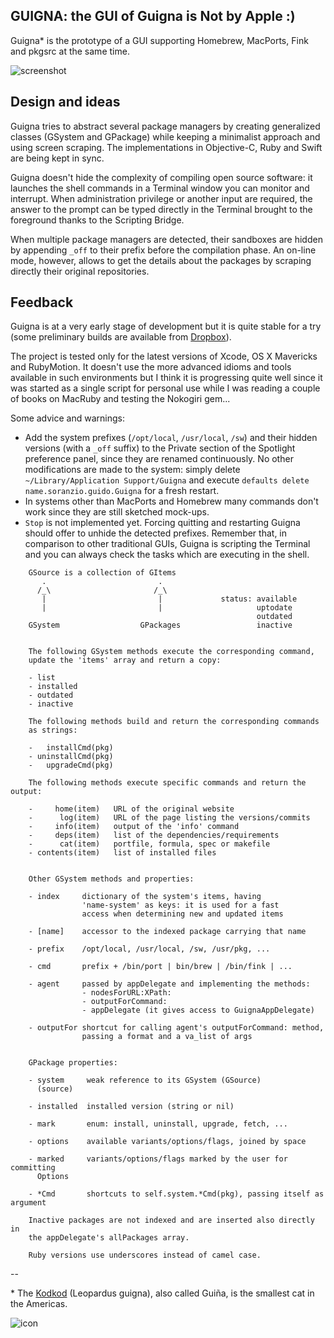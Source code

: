 
## GUIGNA: the GUI of Guigna is Not by Apple  :)

Guigna* is the prototype of a GUI supporting Homebrew, MacPorts, Fink and pkgsrc
at the same time.


![screenshot](https://raw.github.com/gui-dos/Guigna/master/guigna-screenshot.png)


## Design and ideas

Guigna tries to abstract several package managers by creating generalized classes
(GSystem and GPackage) while keeping a minimalist approach and using screen
scraping. The implementations in Objective-C, Ruby and Swift are being kept in
sync.

Guigna doesn't hide the complexity of compiling open source software: it launches
the shell commands in a Terminal window you can monitor and interrupt. When
administration privilege or another input are required, the answer to the
prompt can be typed directly in the Terminal brought to the foreground thanks
to the Scripting Bridge. 

When multiple package managers are detected, their sandboxes are hidden by appending
`_off` to their prefix before the compilation phase. An on-line mode, however,
allows to get the details about the packages by scraping directly their original
repositories.


## Feedback

Guigna is at a very early stage of development but it is quite stable
for a try (some preliminary builds are available from
[Dropbox](https://www.dropbox.com/sh/ld19r8vp9avr32p/eV6au9iQK3)).

The project is tested only for the latest versions of Xcode, OS X
Mavericks and RubyMotion. It doesn't use the more advanced idioms
and tools available in such environments but I think it is progressing
quite well since it was started as a single script for personal use
while I was reading a couple of books on MacRuby and testing the
Nokogiri gem...

Some advice and warnings:

- Add the system prefixes (`/opt/local`, `/usr/local`, `/sw`) and their
  hidden versions (with a `_off` suffix) to the Private section of the
  Spotlight preference panel, since they are renamed continuously.
  No other modifications are made to the system: simply delete
  `~/Library/Application Support/Guigna` and execute 
  `defaults delete name.soranzio.guido.Guigna` for a fresh restart.
- In systems other than MacPorts and Homebrew many commands don't
  work since they are still sketched mock-ups.
- `Stop` is not implemented yet. Forcing quitting and restarting Guigna
  should offer to unhide the detected prefixes. Remember that, in comparison
  to other traditional GUIs, Guigna is scripting the Terminal and you can
  always check the tasks which are executing in the shell.

```
    GSource is a collection of GItems
       .                         .
      /_\                       /_\
       |                         |             status: available
       |                         |                     uptodate
                                                       outdated
    GSystem                  GPackages                 inactive


    The following GSystem methods execute the corresponding command,
    update the 'items' array and return a copy:

    - list
    - installed
    - outdated
    - inactive

    The following methods build and return the corresponding commands
    as strings:

    -   installCmd(pkg)
    - uninstallCmd(pkg)
    -   upgradeCmd(pkg)
    
    The following methods execute specific commands and return the output:
   
    -     home(item)   URL of the original website
    -      log(item)   URL of the page listing the versions/commits
    -     info(item)   output of the 'info' command
    -     deps(item)   list of the dependencies/requirements
    -      cat(item)   portfile, formula, spec or makefile
    - contents(item)   list of installed files


    Other GSystem methods and properties:

    - index     dictionary of the system's items, having
                'name-system' as keys: it is used for a fast
                access when determining new and updated items

    - [name]    accessor to the indexed package carrying that name

    - prefix    /opt/local, /usr/local, /sw, /usr/pkg, ...

    - cmd       prefix + /bin/port | bin/brew | /bin/fink | ...

    - agent     passed by appDelegate and implementing the methods:
                - nodesForURL:XPath:
                - outputForCommand:
                - appDelegate (it gives access to GuignaAppDelegate)

    - outputFor shortcut for calling agent's outputForCommand: method,
                passing a format and a va_list of args
                

    GPackage properties:

    - system     weak reference to its GSystem (GSource)
      (source)

    - installed  installed version (string or nil)

    - mark       enum: install, uninstall, upgrade, fetch, ...

    - options    available variants/options/flags, joined by space

    - marked     variants/options/flags marked by the user for committing
      Options

    - *Cmd       shortcuts to self.system.*Cmd(pkg), passing itself as argument
      
    Inactive packages are not indexed and are inserted also directly in
    the appDelegate's allPackages array.

    Ruby versions use underscores instead of camel case.

```
--

\* The [Kodkod](http://en.wikipedia.org/wiki/Kodkod) (Leopardus guigna), also
called Guiña, is the smallest cat in the Americas.

![icon](http://www.felineconservation.org/uploads/rauh_handicapped_guina.jpg)

